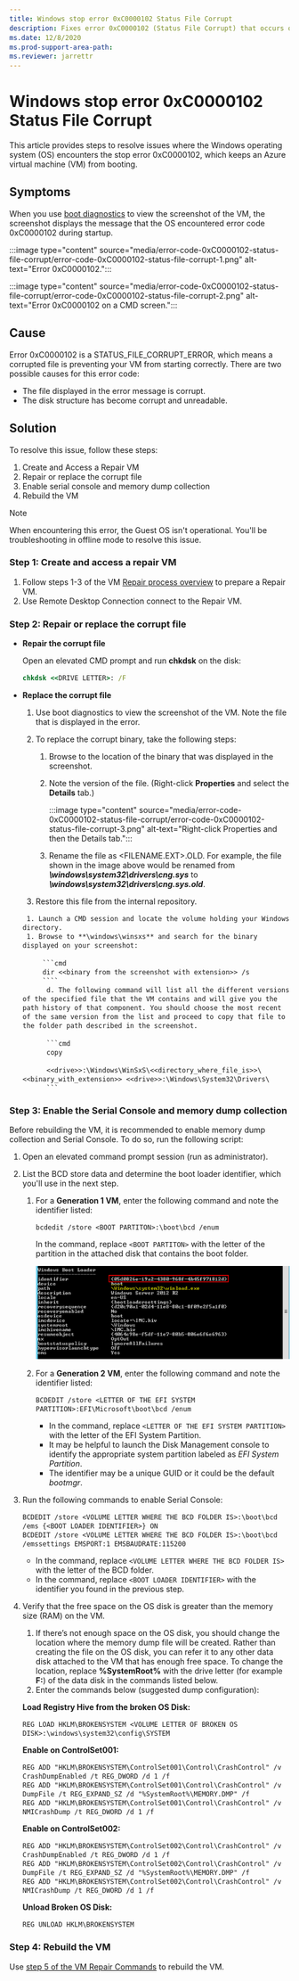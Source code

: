 ```yaml
---
title: Windows stop error 0xC0000102 Status File Corrupt
description: Fixes error 0xC0000102 (Status File Corrupt) that occurs on an Azure virtual machine (VM).
ms.date: 12/8/2020
ms.prod-support-area-path: 
ms.reviewer: jarrettr
---
```


# Windows stop error 0xC0000102 Status File Corrupt

This article provides steps to resolve issues where the Windows operating system (OS) encounters the stop error 0xC0000102, which keeps an Azure virtual machine (VM) from booting.

## Symptoms

When you use [boot diagnostics](https://docs.microsoft.com/azure/virtual-machines/troubleshooting/boot-diagnostics) to view the screenshot of the VM, the screenshot displays the message that the OS encountered error code 0xC0000102 during startup.

:::image type="content" source="media/error-code-0xC0000102-status-file-corrupt/error-code-0xC0000102-status-file-corrupt-1.png" alt-text="Error 0xC0000102.":::

:::image type="content" source="media/error-code-0xC0000102-status-file-corrupt/error-code-0xC0000102-status-file-corrupt-2.png" alt-text="Error 0xC0000102 on a CMD screen.":::

## Cause 

Error 0xC0000102 is a STATUS_FILE_CORRUPT_ERROR, which means a corrupted file is preventing your VM from starting correctly. There are two possible causes for this error code:

- The file displayed in the error message is corrupt.
- The disk structure has become corrupt and unreadable.


## Solution

To resolve this issue, follow these steps:

1.	Create and Access a Repair VM
2.	Repair or replace the corrupt file
3.	Enable serial console and memory dump collection
4.	Rebuild the VM

> [!NOTE]
> When encountering this error, the Guest OS isn't operational. You'll be troubleshooting in offline mode to resolve this issue.

### Step 1: Create and access a repair VM
1.	Follow steps 1-3 of the VM [Repair process overview](https://docs.microsoft.com/azure/virtual-machines/troubleshooting/repair-windows-vm-using-azure-virtual-machine-repair-commands#repair-process-overview) to prepare a Repair VM.
2.	Use Remote Desktop Connection connect to the Repair VM.

### Step 2: Repair or replace the corrupt file

- **Repair the corrupt file**

   Open an elevated CMD prompt and run **chkdsk** on the disk:

   ```cmd
   chkdsk <<DRIVE LETTER>: /F
   ```

- **Replace the corrupt file**

   1.	 Use boot diagnostics to view the screenshot of the VM. Note the file that is displayed in the error.
   2.	To replace the corrupt binary, take the following steps:

         1. Browse to the location of the binary that was displayed in the screenshot.
         1. Note the version of the file. (Right-click **Properties** and select the **Details** tab.)
    
            :::image type="content" source="media/error-code-0xC0000102-status-file-corrupt/error-code-0xC0000102-status-file-corrupt-3.png" alt-text="Right-click Properties and then the Details tab.":::
 
         1.	Rename the file as <FILENAME.EXT>.OLD. For example, the file shown in the image above would be renamed from ***\windows\system32\drivers\cng.sys*** to ***\windows\system32\drivers\cng.sys.old***.
   3.	Restore this file from the internal repository.

       1. Launch a CMD session and locate the volume holding your Windows directory. 
       1. Browse to **\windows\winsxs** and search for the binary displayed on your screenshot:
           
           ```cmd
           dir <<binary from the screenshot with extension>> /s
           ````
            d. The following command will list all the different versions of the specified file that the VM contains and will give you the path history of that component. You should choose the most recent of the same version from the list and proceed to copy that file to the folder path described in the screenshot.

            ```cmd
            copy
            
            <<drive>>:\Windows\WinSxS\<<directory_where_file_is>>\<<binary_with_extension>> <<drive>>:\Windows\System32\Drivers\ 
            ```




### Step 3: Enable the Serial Console and memory dump collection

Before rebuilding the VM, it is recommended to enable memory dump collection and Serial Console. To do so, run the following script: 

1. Open an elevated command prompt session (run as administrator). 
2. List the BCD store data and determine the boot loader identifier, which you'll use in the next step. 
    1. For a **Generation 1 VM**, enter the following command and note the identifier listed: 
 
        ```
        bcdedit /store <BOOT PARTITON>:\boot\bcd /enum
        ```
        In the command, replace `<BOOT PARTITON>` with the letter of the partition in the attached disk that contains the boot folder. 

        ![The screenshot shows the output of listing the BCD store in a Generation 1 VM, which lists under Windows Boot Loader the identifier number.](media/error-code-0xC0000102-status-file-corrupt/windows-stop-error-hardware-malfunction-3.png)
    2. For a **Generation 2 VM**, enter the following command and note the identifier listed:
    
        ```
        BCDEDIT /store <LETTER OF THE EFI SYSTEM PARTITION>:EFI\Microsoft\boot\bcd /enum 
        ```
        * In the command, replace `<LETTER OF THE EFI SYSTEM PARTITION>` with the letter of the EFI System Partition.
        * It may be helpful to launch the Disk Management console to identify the appropriate system partition labeled as *EFI System Partition*.
        * The identifier may be a unique GUID or it could be the default *bootmgr*.
3. Run the following commands to enable Serial Console:

    ```
    BCDEDIT /store <VOLUME LETTER WHERE THE BCD FOLDER IS>:\boot\bcd /ems {<BOOT LOADER IDENTIFIER>} ON  
    BCDEDIT /store <VOLUME LETTER WHERE THE BCD FOLDER IS>:\boot\bcd /emssettings EMSPORT:1 EMSBAUDRATE:115200 

    ```
    * In the command, replace `<VOLUME LETTER WHERE THE BCD FOLDER IS>` with the letter of the BCD folder.
    * In the command, replace `<BOOT LOADER IDENTIFIER>` with the identifier you found in the previous step.
4. Verify that the free space on the OS disk is greater than the memory size (RAM) on the VM. 
    1. If there’s not enough space on the OS disk, you should change the location where the memory dump file will be created. Rather than creating the file on the OS disk, you can refer it to any other data disk attached to the VM that has enough free space. To change the location, replace **%SystemRoot%** with the drive letter (for example **F:**) of the data disk in the commands listed below. 
    2. Enter the commands below (suggested dump configuration):

    **Load Registry Hive from the broken OS Disk:**

    ```
    REG LOAD HKLM\BROKENSYSTEM <VOLUME LETTER OF BROKEN OS DISK>:\windows\system32\config\SYSTEM
    ```

    **Enable on ControlSet001:**

    ```
    REG ADD "HKLM\BROKENSYSTEM\ControlSet001\Control\CrashControl" /v CrashDumpEnabled /t REG_DWORD /d 1 /f 
    REG ADD "HKLM\BROKENSYSTEM\ControlSet001\Control\CrashControl" /v DumpFile /t REG_EXPAND_SZ /d "%SystemRoot%\MEMORY.DMP" /f 
    REG ADD "HKLM\BROKENSYSTEM\ControlSet001\Control\CrashControl" /v NMICrashDump /t REG_DWORD /d 1 /f 
    ```

    **Enable on ControlSet002:**

    ```
    REG ADD "HKLM\BROKENSYSTEM\ControlSet002\Control\CrashControl" /v CrashDumpEnabled /t REG_DWORD /d 1 /f 
    REG ADD "HKLM\BROKENSYSTEM\ControlSet002\Control\CrashControl" /v DumpFile /t REG_EXPAND_SZ /d "%SystemRoot%\MEMORY.DMP" /f 
    REG ADD "HKLM\BROKENSYSTEM\ControlSet002\Control\CrashControl" /v NMICrashDump /t REG_DWORD /d 1 /f 
    ```

    **Unload Broken OS Disk:**

    ```
    REG UNLOAD HKLM\BROKENSYSTEM
    ```


### Step 4: Rebuild the VM

Use [step 5 of the VM Repair Commands](https://docs.microsoft.com/azure/virtual-machines/troubleshooting/repair-windows-vm-using-azure-virtual-machine-repair-commands) to rebuild the VM.
